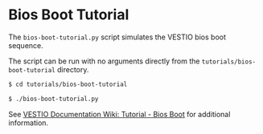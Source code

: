 # Bios Boot Tutorial

The `bios-boot-tutorial.py` script simulates the VESTIO bios boot sequence.

The script can be run with no arguments directly from the `tutorials/bios-boot-tutorial` directory.

```bash
$ cd tutorials/bios-boot-tutorial

$ ./bios-boot-tutorial.py
```

See [VESTIO Documentation Wiki: Tutorial - Bios Boot](https://github.com/VESTIO/vest/wiki/Tutorial-Bios-Boot-Sequence) for additional information.
